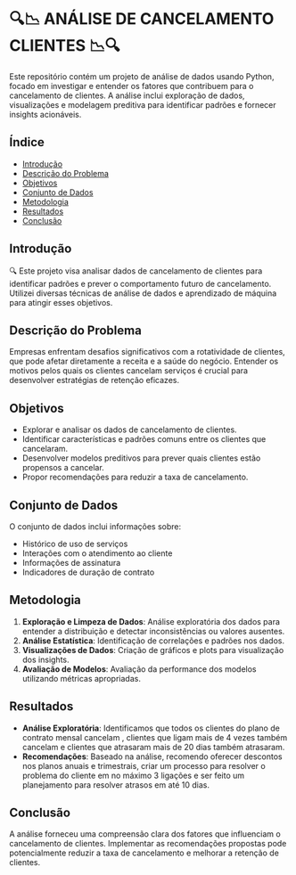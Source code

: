 # **🔍📉 ANÁLISE DE CANCELAMENTO CLIENTES 📉🔍**

Este repositório contém um projeto de análise de dados usando Python, focado em investigar e entender os fatores que contribuem para o cancelamento de clientes. A análise inclui exploração de dados, visualizações e modelagem preditiva para identificar padrões e fornecer insights acionáveis.

## Índice

- [Introdução](#introdução)
- [Descrição do Problema](#descrição-do-problema)
- [Objetivos](#objetivos)
- [Conjunto de Dados](#conjunto-de-dados)
- [Metodologia](#metodologia)
- [Resultados](#resultados)
- [Conclusão](#conclusão)

## Introdução

🔍 Este projeto visa analisar dados de cancelamento de clientes para identificar padrões e prever o comportamento futuro de cancelamento. Utilizei diversas técnicas de análise de dados e aprendizado de máquina para atingir esses objetivos.

## Descrição do Problema

Empresas enfrentam desafios significativos com a rotatividade de clientes, que pode afetar diretamente a receita e a saúde do negócio. Entender os motivos pelos quais os clientes cancelam serviços é crucial para desenvolver estratégias de retenção eficazes.

## Objetivos

- Explorar e analisar os dados de cancelamento de clientes.
- Identificar características e padrões comuns entre os clientes que cancelaram.
- Desenvolver modelos preditivos para prever quais clientes estão propensos a cancelar.
- Propor recomendações para reduzir a taxa de cancelamento.

## Conjunto de Dados

 O conjunto de dados inclui informações sobre:

- Histórico de uso de serviços
- Interações com o atendimento ao cliente
- Informações de assinatura
- Indicadores de duração de contrato

## Metodologia

1. **Exploração e Limpeza de Dados**: Análise exploratória dos dados para entender a distribuição e detectar inconsistências ou valores ausentes.
2. **Análise Estatística**: Identificação de correlações e padrões nos dados.
3. **Visualizações de Dados**: Criação de gráficos e plots para visualização dos insights.
4. **Avaliação de Modelos**: Avaliação da performance dos modelos utilizando métricas apropriadas.

## Resultados

- **Análise Exploratória**: Identificamos que todos os clientes do plano de contrato mensal cancelam , clientes que ligam mais de 4 vezes também cancelam e clientes que atrasaram mais de 20 dias também atrasaram.
- **Recomendações**: Baseado na análise, recomendo oferecer descontos nos planos anuais e trimestrais, criar um processo para resolver o problema do cliente em no máximo 3 ligações e ser feito um planejamento para resolver atrasos em até 10 dias.

## Conclusão

A análise forneceu uma compreensão clara dos fatores que influenciam o cancelamento de clientes. Implementar as recomendações propostas pode potencialmente reduzir a taxa de cancelamento e melhorar a retenção de clientes.



 
